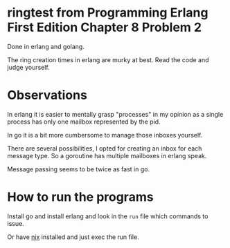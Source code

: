 # ringtest from Programming Erlang First Edition Chapter 8 Problem 2

Done in erlang and golang.

The ring creation times in erlang are murky at best. Read the code
and judge yourself.

# Observations

In erlang it is easier to mentally grasp "processes" in my opinion
as a single process has only one mailbox represented by the pid.

In go it is a bit more cumbersome to manage those inboxes yourself.

There are several possibilities, I opted for creating an inbox for
each message type. So a goroutine has multiple mailboxes in erlang
speak.

Message passing seems to be twice as fast in go.

# How to run the programs

Install go and install erlang and look in the `run` file
which commands to issue.

Or have [nix](https://nixos.org/) installed and just exec the run file.
